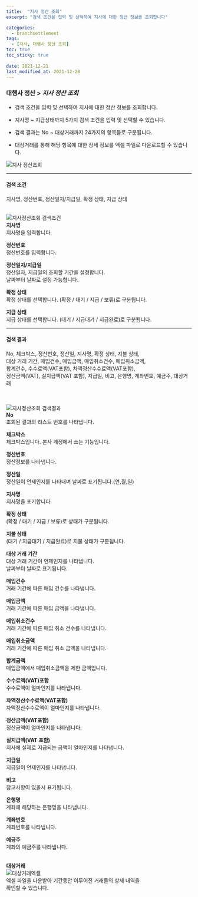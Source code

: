 ```yaml
---
title:  "지사 정산 조회"
excerpt: "검색 조건을 입력 및 선택하여 지사에 대한 정산 정보를 조회합니다"

categories:
  - branchsettlement
tags:
  - [지사, 대행사 정산 조회]
toc: true
toc_sticky: true
 
date: 2021-12-21
last_modified_at: 2021-12-28
---
```

### 대행사 정산 > *지사 정산 조회*
- 검색 조건을 입력 및 선택하여 지사에 대한 정산 정보를 조회합니다.

- 지사명 ~ 지급상태까지 5가지 검색 조건을 입력 및 선택할 수 있습니다.

- 검색 결과는 No ~ 대상거래까지 24가지의 항목들로 구분됩니다.

- 대상거래를 통해 해당 항목에 대한 상세 정보를 엑셀 파일로 다운로드할 수 있습니다.

![지사 정산조회](https://user-images.githubusercontent.com/95394003/147530103-682b2dc3-3e94-4ebc-b564-587ea0ad53b8.jpeg)
<br>

---

#### 검색 조건
지사명, 정산번호, 정산일자/지급일, 확정 상태, 지급 상태<br>
<br>

![지사정산조회 검색조건](https://user-images.githubusercontent.com/95394003/147530164-228b3152-7517-4edc-8793-e06115ce269b.jpeg)<br>
**지사명**<br>
지사명을 입력합니다.

**정산번호**<br>
정산번호를 입력합니다.

**정산일자/지급일**<br>
정산일자, 지급일의 조회할 기간을 설정합니다.<br>날짜부터 날짜로 설정 가능합니다.

**확정 상태**<br>
확정 상태를 선택합니다. (확정 / 대기 / 지급 / 보류)로 구분됩니다.

**지급 상태**<br>
지급 상태를 선택합니다. (대기 / 지급대기 / 지급완료)로 구분됩니다.
<br>

---

#### 검색 결과
No, 체크박스, 정산번호, 정산일, 지사명, 확정 상태, 지불 상태,<br> 대상 거래 기간, 매입건수, 매입금액, 매입취소건수, 매입취소금액,<br>합계건수, 수수료액(VAT포함), 차액정산수수료액(VAT포함),<br>정산금액(VAT), 실지급액(VAT 포함), 지급일, 비고, 은행명, 계좌번호, 예금주, 대상거래<br>
<br>
<br>

![지사정산조회 검색결과](https://user-images.githubusercontent.com/95394003/147530190-f402d0e1-6928-40dd-a170-d66f62a78c46.jpeg)<br>
**No**<br>
조회된 결과의 리스트 번호를 나타냅니다.

**체크박스**<br>
체크박스입니다. 본사 계정에서 쓰는 기능입니다.

**정산번호**<br>
정산정보를 나타냅니다.

**정산일**<br>
정산일이 언제인지를 나타내며 날짜로 표기됩니다.(연,월,일)

**지사명**<br>
지사명을 표기합니다.

**확정 상태**<br>
(확정 / 대기 / 지급 / 보류)로 상태가 구분됩니다.

**지불 상태**<br>
(대기 / 지급대기 / 지급완료)로 지불 상태가 구분됩니다.

**대상 거래 기간**<br>
대상 거래 기간이 언제인지를 나타냅니다.<br>
날짜부터 날짜로 표기됩니다.

**매입건수**<br>
거래 기간에 따른 매입 건수를 나타냅니다.

**매입금액**<br>
거래 기간에 따른 매입 금액을 나타냅니다.

**매입취소건수**<br>
거래 기간에 따른 매입 취소 건수를 나타냅니다.

**매입취소금액**<br>
거래 기간에 따른 매입 취소 금액을 나타냅니다.

**합계금액**<br>
매입금액에서 매입취소금액을 제한 금액입니다.

**수수료액(VAT)포함**<br>
수수료액이 얼마인지를 나타냅니다.

**차액정산수수료액(VAT포함)**<br>
차액정산수수료액이 얼마인지를 나타냅니다.

**정산금액(VAT포함)**<br>
정산금액이 얼마인지를 나타냅니다.

**실지급액(VAT 포함)**<br>
지사에 실제로 지급되는 금액이 얼마인지를 나타냅니다.

**지급일**<br>
지급일이 언제인지를 나타냅니다.

**비고**<br>
참고사항이 있을시 표기됩니다.

**은행명**<br>
계좌에 해당하는 은행명을 나타냅니다.

**계좌번호**<br>
계좌번호를 나타냅니다.

**예금주**<br>
계좌의 예금주를 나타냅니다.
<br>
<br>

**대상거래**<br>
![대상거래엑셀](https://user-images.githubusercontent.com/95394003/146875647-2377d39f-90b4-4f57-a1c1-6c291f48a83f.jpeg)<br>
엑셀 파일을 다운받아 기간동안 이루어진 거래들의 상세 내역을<br>확인할 수 있습니다.